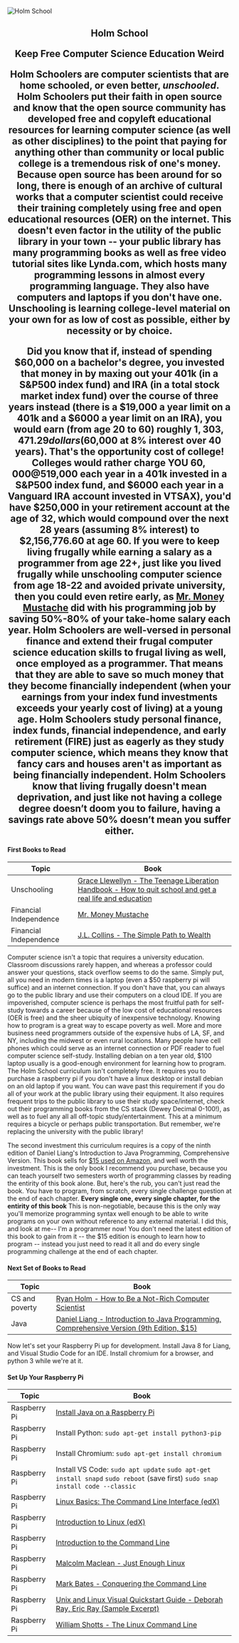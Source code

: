 ![Holm School](https://github.com/HolmSchool/HolmSchool/blob/master/images/banner.png)
<h2 align="center">Holm School</p>
<p align="center">Keep Free Computer Science Education Weird</p>

Holm Schoolers are computer scientists that are home schooled, or even better, _unschooled_. Holm Schoolers put their faith in open source and know that the open source community has developed free and copyleft educational resources for learning computer science (as well as other disciplines) to the point that paying for anything other than community or local public college is a tremendous risk of one's money. Because open source has been around for so long, there is enough of an archive of cultural works that a computer scientist could receive their training completely using free and open educational resources (OER) on the internet. This doesn't even factor in the utility of the public library in your town -- your public library has many programming books as well as free video tutorial sites like Lynda.com, which hosts many programming lessons in almost every programming language. They also have computers and laptops if you don't have one. Unschooling is learning college-level material on your own for as low of cost as possible, either by necessity or by choice.

Did you know that if, instead of spending $60,000 on a bachelor's degree, you invested that money in by maxing out your 401k (in a S&P500 index fund) and IRA (in a total stock market index fund) over the course of three years instead (there is a $19,000 a year limit on a 401k and a $6000 a year limit on an IRA), you would earn (from age 20 to 60) roughly $1,303,471.29 dollars ($60,000 at 8% interest over 40 years). That's the opportunity cost of college! Colleges would rather charge __YOU__ $60,000 @ 5% or so interest from ages 20-60, then they would be the ones earning compound interest over 40 years! How much better it would be to teach yourself computer science using open source OER and put the money earned from your first programming job into a maxed-out 401k and IRA? If you maxed out your 401k and IRA every year you worked from age 22-32 ($19,000 each year in a 401k invested in a S&P500 index fund, and $6000 each year in a Vanguard IRA account invested in VTSAX), you'd have $250,000 in your retirement account at the age of 32, which would compound over the next 28 years (assuming 8% interest) to $2,156,776.60 at age 60. If you were to keep living frugally while earning a salary as a programmer from age 22+, just like you lived frugally while unschooling computer science from age 18-22 and avoided private university, then you could even retire early, as [Mr. Money Mustache](https://mrmoneymustache.com) did with his programming job by saving 50%-80% of your take-home salary each year. Holm Schoolers are well-versed in personal finance and extend their frugal computer science education skills to frugal living as well, once employed as a programmer. That means that they are able to save so much money that they become financially independent (when your earnings from your index fund investments exceeds your yearly cost of living) at a young age. Holm Schoolers study personal finance, index funds, financial independence, and early retirement (FIRE) just as eagerly as they study computer science, which means they know that fancy cars and houses aren't as important as being financially independent. Holm Schoolers know that living frugally doesn't mean deprivation, and just like not having a college degree doesn’t doom you to failure, having a savings rate above 50% doesn’t mean you suffer either. 

#### First Books to Read
Topic | Book
------------ | -------------
Unschooling | [Grace Llewellyn - The Teenage Liberation Handbook - How to quit school and get a real life and education](https://homominimus.files.wordpress.com/2013/11/the-teenage-liberation-handbook-how-to-quit-school-and-get-a-real-life-and-education.pdf)
Financial Independence | [Mr. Money Mustache](http://www.mrmoneymustache.com/all-the-posts-since-the-beginning-of-time/)
Financial Independence | [J.L. Collins - The Simple Path to Wealth](https://jlcollinsnh.com/stock-series/)

Computer science isn't a topic that requires a university education. Classroom discussions rarely happen, and whereas a professor could answer your questions, stack overflow seems to do the same. Simply put, all you need in modern times is a laptop (even a $50 raspberry pi will suffice) and an internet connection. If you don't have that, you can always go to the public library and use their computers on a cloud IDE. If you are impoverished, computer science is perhaps the most fruitful path for self-study towards a career because of the low cost of educational resources (OER is free) and the sheer ubiquity of inexpensive technology. Knowing how to program is a great way to escape poverty as well. More and more business need programmers outside of the expensive hubs of LA, SF, and NY, including the midwest or even rural locations. Many people have cell phones which could serve as an internet connection or PDF reader to fuel computer science self-study. Installing debian on a ten year old, $100 laptop usually is a good-enough environment for learning how to program. The Holm School curriculum isn't completely free. It requires you to purchase a raspberry pi if you don't have a linux desktop or install debian on an old laptop if you want. You can wave past this requirement if you do all of your work at the public library using their equipment. It also requires frequent trips to the public library to use their study space/internet, check out their programming books from the CS stack (Dewey Decimal 0-100!), as well as to fuel any all all off-topic study/entertainment. This at a minimum requires a bicycle or perhaps public transportation. But remember, we're replacing the university with the public library!

The second investment this curriculum requires is a copy of the ninth edition of Daniel Liang's Introduction to Java Programming, Comprehensive Version. This book sells for [$15 used on Amazon](https://www.amazon.com/Introduction-Java-Programming-Comprehensive-Version/dp/0132936526), and well worth the investment. This is the only book I recommend you purchase, because you can teach yourself two semesters worth of programming classes by reading the entirity of this book alone. But, here's the rub, you can't just read the book. You have to program, from scratch, every single challenge question at the end of each chapter. __Every single one, every single chapter, for the entirity of this book__ This is non-negotiable, because this is the only way you'll memorize programming syntax well enough to be able to write programs on your own without reference to any external material. I did this, and look at me-- I'm a programmer now! You don't need the latest edition of this book to gain from it -- the $15 edition is enough to learn how to program -- instead you just need to read it all and do every single programming challenge at the end of each chapter.

#### Next Set of Books to Read
Topic    | Book
---------|----------
CS and poverty | [Ryan Holm - How to Be a Not-Rich Computer Scientist](https://holm.school/about/)
Java | [Daniel Liang - Introduction to Java Programming, Comprehensive Version (9th Edition, $15)](https://www.amazon.com/gp/offer-listing/0132936526/ref=dp_olp_used?ie=UTF8&condition=used)


Now let's set your Raspberry Pi up for development. Install Java 8 for Liang, and Visual Studio Code for an IDE. Install chromium for a browser, and python 3 while we're at it.

#### Set Up Your Raspberry Pi

Topic    | Book
---------|----------
Raspberry Pi | [Install Java on a Raspberry Pi](https://gist.github.com/ribasco/fff7d30b31807eb02b32bcf35164f11f)
Raspberry Pi | Install Python: ```sudo apt-get install python3-pip```
Raspberry Pi | Install Chromium: ```sudo apt-get install chromium```
Raspberry Pi | Install VS Code: ```sudo apt update``` ```sudo apt-get install snapd``` ```sudo reboot``` (save first) ```sudo snap install code --classic``` 
Raspberry Pi | [Linux Basics: The Command Line Interface (edX)](https://www.edx.org/course/linux-basics-the-command-line-interface)
Raspberry Pi | [Introduction to Linux (edX)](https://www.edx.org/course/introduction-to-linux)
Raspberry Pi | [Introduction to the Command Line](https://launchschool.com/books/command_line)
Raspberry Pi | [Malcolm Maclean - Just Enough Linux](https://leanpub.com/jelinux/read)
Raspberry Pi | [Mark Bates - Conquering the Command Line](http://conqueringthecommandline.com/book)
Raspberry Pi | [Unix and Linux Visual Quickstart Guide - Deborah Ray, Eric Ray (Sample Excerpt)](http://ptgmedia.pearsoncmg.com/images/9780321997548/samplepages/9780321997548.pdf)
Raspberry Pi | [William Shotts - The Linux Command Line](http://linuxcommand.org/tlcl.php)




